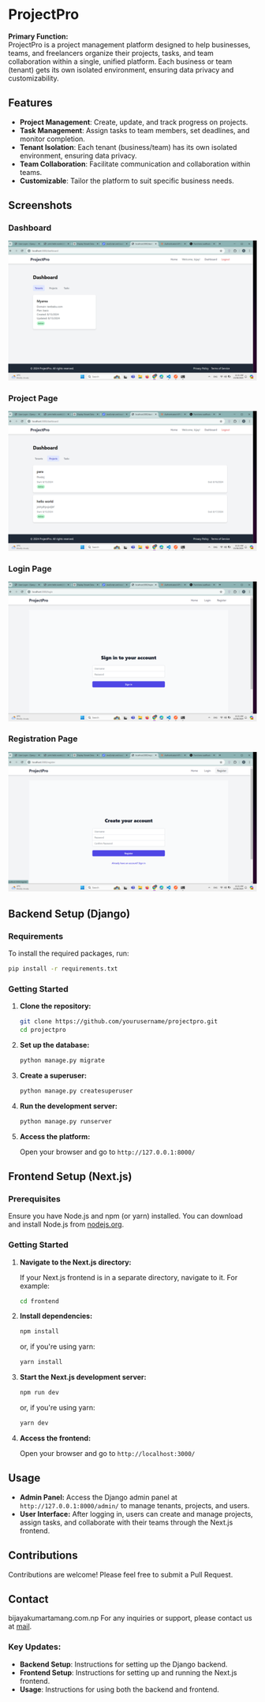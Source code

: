 
# ProjectPro

**Primary Function:**  
ProjectPro is a project management platform designed to help businesses, teams, and freelancers organize their projects, tasks, and team collaboration within a single, unified platform. Each business or team (tenant) gets its own isolated environment, ensuring data privacy and customizability.

## Features
- **Project Management**: Create, update, and track progress on projects.
- **Task Management**: Assign tasks to team members, set deadlines, and monitor completion.
- **Tenant Isolation**: Each tenant (business/team) has its own isolated environment, ensuring data privacy.
- **Team Collaboration**: Facilitate communication and collaboration within teams.
- **Customizable**: Tailor the platform to suit specific business needs.

## Screenshots
### Dashboard
![Dashboard](img/dashboard.png)

### Project Page
![Project](img/projects.png)

### Login Page
![Login Page](img/login.png)

### Registration Page
![RegisterPage](img/register.png)

## Backend Setup (Django)

### Requirements


To install the required packages, run:

```bash
pip install -r requirements.txt
```

### Getting Started

1. **Clone the repository:**

   ```bash
   git clone https://github.com/yourusername/projectpro.git
   cd projectpro
   ```

2. **Set up the database:**

   ```bash
   python manage.py migrate
   ```

3. **Create a superuser:**

   ```bash
   python manage.py createsuperuser
   ```

4. **Run the development server:**

   ```bash
   python manage.py runserver
   ```

5. **Access the platform:**

   Open your browser and go to `http://127.0.0.1:8000/`

## Frontend Setup (Next.js)

### Prerequisites

Ensure you have Node.js and npm (or yarn) installed. You can download and install Node.js from [nodejs.org](https://nodejs.org/).

### Getting Started

1. **Navigate to the Next.js directory:**

   If your Next.js frontend is in a separate directory, navigate to it. For example:

   ```bash
   cd frontend
   ```

2. **Install dependencies:**

   ```bash
   npm install
   ```

   or, if you're using yarn:

   ```bash
   yarn install
   ```

3. **Start the Next.js development server:**

   ```bash
   npm run dev
   ```

   or, if you're using yarn:

   ```bash
   yarn dev
   ```

4. **Access the frontend:**

   Open your browser and go to `http://localhost:3000/`

## Usage

- **Admin Panel:** Access the Django admin panel at `http://127.0.0.1:8000/admin/` to manage tenants, projects, and users.
- **User Interface:** After logging in, users can create and manage projects, assign tasks, and collaborate with their teams through the Next.js frontend.



## Contributions

Contributions are welcome! Please feel free to submit a Pull Request.

## Contact
bijayakumartamang.com.np
For any inquiries or support, please contact us at [mail](mailto:mail@bijayakumartamang.com.np).


### Key Updates:
- **Backend Setup**: Instructions for setting up the Django backend.
- **Frontend Setup**: Instructions for setting up and running the Next.js frontend.
- **Usage**: Instructions for using both the backend and frontend.

